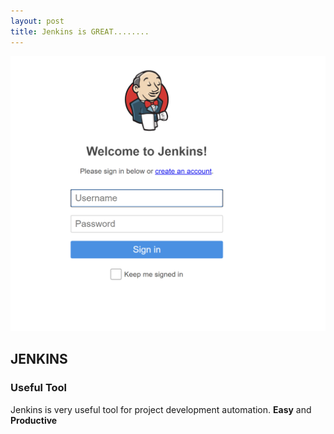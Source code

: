 ```yaml
---
layout: post
title: Jenkins is GREAT........
---
```

![](/images/jenkins.png)

## JENKINS
### Useful Tool

Jenkins is very useful tool for project development automation.
**Easy** and  **Productive**
